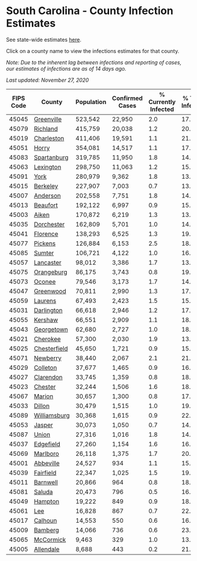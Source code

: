 # South Carolina - County Infection Estimates

See state-wide estimates [here](/infections/us-sc).

Click on a county name to view the infections estimates for that county.

*Note: Due to the inherent lag between infections and reporting of cases, our estimates of infections are as of 14 days ago.*

*Last updated: November 27, 2020*

|   FIPS Code |                       County |   Population |   Confirmed Cases |   % Currently Infected |   % Total Infected |
|-------------|------------------------------|--------------|-------------------|------------------------|--------------------|
|       45045 |     [Greenville](greenville) |      523,542 |            22,950 |                    2.0 |               17.8 |
|       45079 |         [Richland](richland) |      415,759 |            20,038 |                    1.2 |               20.0 |
|       45019 |     [Charleston](charleston) |      411,406 |            19,591 |                    1.1 |               21.1 |
|       45051 |               [Horry](horry) |      354,081 |            14,517 |                    1.1 |               17.5 |
|       45083 |   [Spartanburg](spartanburg) |      319,785 |            11,950 |                    1.8 |               14.4 |
|       45063 |       [Lexington](lexington) |      298,750 |            11,063 |                    1.2 |               15.1 |
|       45091 |                 [York](york) |      280,979 |             9,362 |                    1.8 |               13.0 |
|       45015 |         [Berkeley](berkeley) |      227,907 |             7,003 |                    0.7 |               13.3 |
|       45007 |         [Anderson](anderson) |      202,558 |             7,751 |                    1.8 |               14.6 |
|       45013 |         [Beaufort](beaufort) |      192,122 |             6,997 |                    0.9 |               15.8 |
|       45003 |               [Aiken](aiken) |      170,872 |             6,219 |                    1.3 |               13.7 |
|       45035 |     [Dorchester](dorchester) |      162,809 |             5,701 |                    1.0 |               14.7 |
|       45041 |         [Florence](florence) |      138,293 |             6,525 |                    1.3 |               19.7 |
|       45077 |           [Pickens](pickens) |      126,884 |             6,153 |                    2.5 |               18.1 |
|       45085 |             [Sumter](sumter) |      106,721 |             4,122 |                    1.0 |               16.9 |
|       45057 |       [Lancaster](lancaster) |       98,012 |             3,386 |                    1.7 |               13.6 |
|       45075 |     [Orangeburg](orangeburg) |       86,175 |             3,743 |                    0.8 |               19.0 |
|       45073 |             [Oconee](oconee) |       79,546 |             3,173 |                    1.7 |               14.7 |
|       45047 |       [Greenwood](greenwood) |       70,811 |             2,990 |                    1.3 |               17.5 |
|       45059 |           [Laurens](laurens) |       67,493 |             2,423 |                    1.5 |               15.0 |
|       45031 |     [Darlington](darlington) |       66,618 |             2,946 |                    1.2 |               17.8 |
|       45055 |           [Kershaw](kershaw) |       66,551 |             2,909 |                    1.1 |               18.8 |
|       45043 |     [Georgetown](georgetown) |       62,680 |             2,727 |                    1.0 |               18.3 |
|       45021 |         [Cherokee](cherokee) |       57,300 |             2,030 |                    1.9 |               13.5 |
|       45025 | [Chesterfield](chesterfield) |       45,650 |             1,721 |                    0.9 |               15.2 |
|       45071 |         [Newberry](newberry) |       38,440 |             2,067 |                    2.1 |               21.4 |
|       45029 |         [Colleton](colleton) |       37,677 |             1,465 |                    0.9 |               16.3 |
|       45027 |       [Clarendon](clarendon) |       33,745 |             1,359 |                    0.8 |               18.0 |
|       45023 |           [Chester](chester) |       32,244 |             1,506 |                    1.6 |               18.8 |
|       45067 |             [Marion](marion) |       30,657 |             1,300 |                    0.8 |               17.2 |
|       45033 |             [Dillon](dillon) |       30,479 |             1,515 |                    1.0 |               19.7 |
|       45089 | [Williamsburg](williamsburg) |       30,368 |             1,615 |                    0.9 |               22.8 |
|       45053 |             [Jasper](jasper) |       30,073 |             1,050 |                    0.7 |               14.8 |
|       45087 |               [Union](union) |       27,316 |             1,016 |                    1.8 |               14.5 |
|       45037 |       [Edgefield](edgefield) |       27,260 |             1,154 |                    1.6 |               16.2 |
|       45069 |         [Marlboro](marlboro) |       26,118 |             1,375 |                    1.7 |               20.5 |
|       45001 |       [Abbeville](abbeville) |       24,527 |               934 |                    1.1 |               15.0 |
|       45039 |       [Fairfield](fairfield) |       22,347 |             1,025 |                    1.5 |               19.1 |
|       45011 |         [Barnwell](barnwell) |       20,866 |               964 |                    0.8 |               18.6 |
|       45081 |             [Saluda](saluda) |       20,473 |               796 |                    0.5 |               16.7 |
|       45049 |           [Hampton](hampton) |       19,222 |               849 |                    0.9 |               18.4 |
|       45061 |                   [Lee](lee) |       16,828 |               867 |                    0.7 |               22.2 |
|       45017 |           [Calhoun](calhoun) |       14,553 |               550 |                    0.6 |               16.7 |
|       45009 |           [Bamberg](bamberg) |       14,066 |               736 |                    0.6 |               23.0 |
|       45065 |       [McCormick](mccormick) |        9,463 |               329 |                    1.0 |               13.8 |
|       45005 |       [Allendale](allendale) |        8,688 |               443 |                    0.2 |               21.5 |